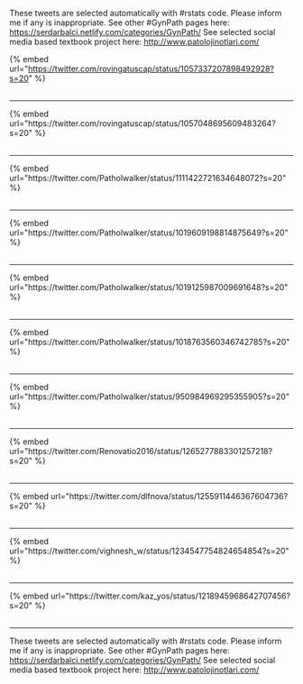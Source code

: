 

These tweets are selected automatically with #rstats code. Please inform me if any is inappropriate.
See other #GynPath pages here: https://serdarbalci.netlify.com/categories/GynPath/ 
See selected social media based textbook project here: http://www.patolojinotlari.com/

{% embed url="https://twitter.com/rovingatuscap/status/1057337207898492928?s=20" %}<br>
<br>
<hr>
{% embed url="https://twitter.com/rovingatuscap/status/1057048695609483264?s=20" %}<br>
<br>
<hr>
{% embed url="https://twitter.com/Patholwalker/status/1111422721634648072?s=20" %}<br>
<br>
<hr>
{% embed url="https://twitter.com/Patholwalker/status/1019609198814875649?s=20" %}<br>
<br>
<hr>
{% embed url="https://twitter.com/Patholwalker/status/1019125987009691648?s=20" %}<br>
<br>
<hr>
{% embed url="https://twitter.com/Patholwalker/status/1018763560346742785?s=20" %}<br>
<br>
<hr>
{% embed url="https://twitter.com/Patholwalker/status/950984969295355905?s=20" %}<br>
<br>
<hr>
{% embed url="https://twitter.com/Renovatio2016/status/1265277883301257218?s=20" %}<br>
<br>
<hr>
{% embed url="https://twitter.com/dlfnova/status/1255911446367604736?s=20" %}<br>
<br>
<hr>
{% embed url="https://twitter.com/vighnesh_w/status/1234547754824654854?s=20" %}<br>
<br>
<hr>
{% embed url="https://twitter.com/kaz_yos/status/1218945968642707456?s=20" %}<br>
<br>
<hr>


These tweets are selected automatically with #rstats code. Please inform me if any is inappropriate.
See other #GynPath pages here: https://serdarbalci.netlify.com/categories/GynPath/ 
See selected social media based textbook project here: http://www.patolojinotlari.com/

